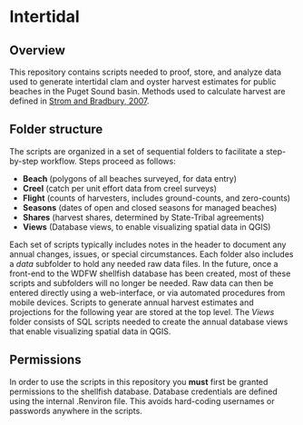 
# Intertidal

## Overview

This repository contains scripts needed to proof, store, and analyze
data used to generate intertidal clam and oyster harvest estimates for
public beaches in the Puget Sound basin. Methods used to calculate
harvest are defined in [Strom and
Bradbury, 2007](https://wdfw.wa.gov/publications/00944).

## Folder structure

The scripts are organized in a set of sequential folders to facilitate a
step-by-step workflow. Steps proceed as follows:

  - **Beach** (polygons of all beaches surveyed, for data entry)
  - **Creel** (catch per unit effort data from creel surveys)
  - **Flight** (counts of harvesters, includes ground-counts, and
    zero-counts)
  - **Seasons** (dates of open and closed seasons for managed beaches)
  - **Shares** (harvest shares, determined by State-Tribal agreements)
  - **Views** (Database views, to enable visualizing spatial data in
    QGIS)

Each set of scripts typically includes notes in the header to document
any annual changes, issues, or special circumstances. Each folder also
includes a *data* subfolder to hold any needed raw data files. In the
future, once a front-end to the WDFW shellfish database has been
created, most of these scripts and subfolders will no longer be needed.
Raw data can then be entered directly using a web-interface, or via
automated procedures from mobile devices. Scripts to generate annual
harvest estimates and projections for the following year are stored at
the top level. The *Views* folder consists of SQL scripts needed to
create the annual database views that enable visualizing spatial data in
QGIS.

## Permissions

In order to use the scripts in this repository you **must** first be
granted permissions to the shellfish database. Database credentials are
defined using the internal .Renviron file. This avoids hard-coding
usernames or passwords anywhere in the scripts.
